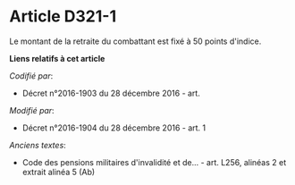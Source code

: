 # Article D321-1

Le montant de la retraite du combattant est fixé à 50 points d'indice.

**Liens relatifs à cet article**

_Codifié par_:

  - Décret n°2016-1903 du 28 décembre 2016 - art.

_Modifié par_:

  - Décret n°2016-1904 du 28 décembre 2016 - art. 1

_Anciens textes_:

  - Code des pensions militaires d'invalidité et de... - art. L256, alinéas 2 et extrait alinéa 5 (Ab)
